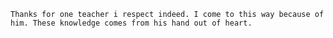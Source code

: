 `Thanks for one teacher i respect indeed. I come to this way because of him. These knowledge comes from his hand out of heart. `
